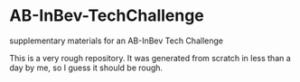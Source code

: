 # AB-InBev-TechChallenge
supplementary materials for an AB-InBev Tech Challenge

This is a very rough repository.  It was generated from scratch in less than a day by me, so I guess it should be rough.
